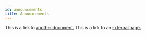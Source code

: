 ```yaml
---
id: announcements
title: Announcements
---
```


This is a link to [another document.](doc3.md) This is a link to an [external page.](http://www.example.com/)
